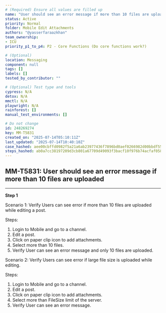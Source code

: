```yaml
---
# (Required) Ensure all values are filled up
name: "User should see an error message if more than 10 files are uploaded"
status: Active
priority: Normal
folder: Mobile Edit Attachments
authors: "@yasserfaraazkhan"
team_ownership:
- ICU
priority_p1_to_p4: P2 - Core Functions (Do core functions work?)

# (Optional)
location: Messaging
component: null
tags: []
labels: []
tested_by_contributor: ""

# (Optional) Test type and tools
cypress: N/A
detox: N/A
mmctl: N/A
playwright: N/A
rainforest: []
manual_test_environments: []

# Do not change
id: 248269274
key: MM-T5831
created_on: "2025-07-14T05:10:11Z"
last_updated: "2025-07-14T10:40:10Z"
case_hashed: aee00cbffd0982f5a21a6ab23977436f7896bd0aef0266982d00bbdf551f608fd07b3a78122c4a573b6ca628c4ef43db
steps_hashed: ab0a7cc38197209d3cb801a67709d49093f3bacf10f976b74acfaf058387feffe37fa27c2b4104baba36410fb8a28e4d
---
```


<!-- (Auto-generated) Based on frontmatter's "key" and "name" -->

## MM-T5831: User should see an error message if more than 10 files are uploaded

---

**Step 1**

Scenario 1: Verify Users can see error if more than 10 files are uploaded while editing a post.

Steps:

1. Login to Mobile and go to a channel.
2. Edit a post.
3. Click on paper clip icon to add attachments.
4. Select more than 10 files.
5. Verify User can see an error message and only 10 files are uploaded.

Scenario 2: Verify Users can see error if large file size is uploaded while editing.

Steps:

1. Login to Mobile and go to a channel.
2. Edit a post.
3. Click on paper clip icon to add attachments.
4. Select more than FileSize limit of the server.
5. Verify User can see an error message.
